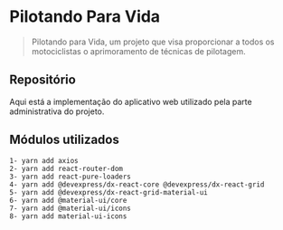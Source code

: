 # Pilotando Para Vida

> Pilotando para Vida, um projeto que visa proporcionar a todos os motociclistas o aprimoramento de técnicas de pilotagem.

## Repositório

Aqui está a implementação do aplicativo web utilizado pela parte administrativa do projeto.

## Módulos utilizados

```
1- yarn add axios
2- yarn add react-router-dom
3- yarn add react-pure-loaders
4- yarn add @devexpress/dx-react-core @devexpress/dx-react-grid
5- yarn add @devexpress/dx-react-grid-material-ui
6- yarn add @material-ui/core
7- yarn add @material-ui/icons
8- yarn add material-ui-icons
```
